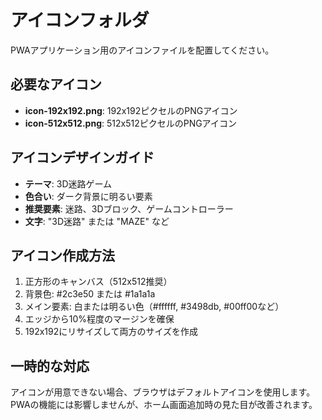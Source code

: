 # アイコンフォルダ

PWAアプリケーション用のアイコンファイルを配置してください。

## 必要なアイコン

- **icon-192x192.png**: 192x192ピクセルのPNGアイコン
- **icon-512x512.png**: 512x512ピクセルのPNGアイコン

## アイコンデザインガイド

- **テーマ**: 3D迷路ゲーム
- **色合い**: ダーク背景に明るい要素
- **推奨要素**: 迷路、3Dブロック、ゲームコントローラー
- **文字**: "3D迷路" または "MAZE" など

## アイコン作成方法

1. 正方形のキャンバス（512x512推奨）
2. 背景色: #2c3e50 または #1a1a1a
3. メイン要素: 白または明るい色（#ffffff, #3498db, #00ff00など）
4. エッジから10%程度のマージンを確保
5. 192x192にリサイズして両方のサイズを作成

## 一時的な対応

アイコンが用意できない場合、ブラウザはデフォルトアイコンを使用します。
PWAの機能には影響しませんが、ホーム画面追加時の見た目が改善されます。